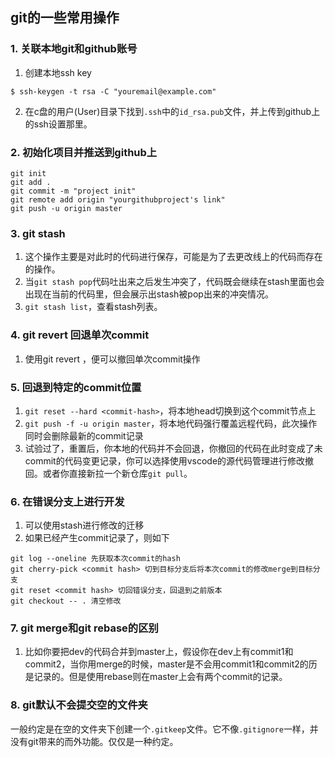 ## git的一些常用操作

### 1. 关联本地git和github账号
1. 创建本地ssh key
```
$ ssh-keygen -t rsa -C "youremail@example.com"
```
2. 在c盘的用户(User)目录下找到```.ssh```中的```id_rsa.pub```文件，并上传到github上的ssh设置那里。

### 2. 初始化项目并推送到github上
```
git init
git add .
git commit -m "project init"
git remote add origin "yourgithubproject's link"
git push -u origin master
``` 

### 3. git stash
1. 这个操作主要是对此时的代码进行保存，可能是为了去更改线上的代码而存在的操作。
2. 当```git stash pop```代码吐出来之后发生冲突了，代码既会继续在stash里面也会出现在当前的代码里，但会展示出stash被pop出来的冲突情况。
3. ```git stash list```，查看stash列表。

### 4. git revert 回退单次commit
1. 使用git revert <commit-hash>，便可以撤回单次commit操作

### 5. 回退到特定的commit位置
1. ```git reset --hard <commit-hash>```，将本地head切换到这个commit节点上
2. ```git push -f -u origin master```，将本地代码强行覆盖远程代码，此次操作同时会删除最新的commit记录
3. 试验过了，重置后，你本地的代码并不会回退，你撤回的代码在此时变成了未commit的代码变更记录，你可以选择使用vscode的源代码管理进行修改撤回。或者你直接新拉一个新仓库```git pull```。

### 6. 在错误分支上进行开发
1. 可以使用stash进行修改的迁移
2. 如果已经产生commit记录了，则如下
```
git log --oneline 先获取本次commit的hash
git cherry-pick <commit hash> 切到目标分支后将本次commit的修改merge到目标分支
git reset <commit hash> 切回错误分支，回退到之前版本
git checkout -- . 清空修改
```

### 7. git merge和git rebase的区别
1. 比如你要把dev的代码合并到master上，假设你在dev上有commit1和commit2，当你用merge的时候，master是不会用commit1和commit2的历是记录的。但是使用rebase则在master上会有两个commit的记录。

### 8. git默认不会提交空的文件夹
一般约定是在空的文件夹下创建一个```.gitkeep```文件。它不像```.gitignore```一样，并没有git带来的而外功能。仅仅是一种约定。